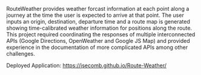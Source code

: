 RouteWeather provides weather forcast information at each point along a journey at the time the user is expected to arrive at that point. The user inputs an origin, destination, departure time and a route map is generated showing time-calibrated weather information for positions along the route. This project required coordinating the responses of multiple interconnected APIs (Google Directions, OpenWeather and Google JS Map) and provided experience in the documentation of more complicated APIs among other challenges.

Deployed Application: https://jsecomb.github.io/Route-Weather/
